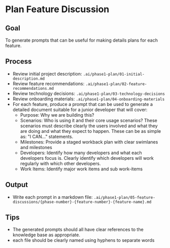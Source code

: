 # Plan Feature Discussion

## Goal

To generate prompts that can be useful for making details plans for each feature.

## Process
- Review initial project description: `.ai/phase1-plan/01-initial-description.md`
- Review feature recommendations: `.ai/phase1-plan/02-feature-recommendations.md`
- Review technology decisions: `.ai/phase1-plan/03-technology-decisions`
- Review onboarding materials: `.ai/phase1-plan/04-onboarding-materials`
- For each feature, produce a prompt that can be used to generate a detailed document suitable for a junior developer that will cover:
    - Purpose: Why we are building this?
    - Scenarios: Who is using it and their core usage scenarios? These scenarios must describe clearly the users involved and what they are doing and what they expect to happen. These can be as simple as: "I CAN..." statements.
    - Milestones: Provide a staged workback plan with clear swimlanes and milestones
    - Developers: Identify how many developers and what each developers focus is. Clearly identify which developers will work regularly with which other developers.
    - Work Items: Identify major work items and sub work-items

## Output
- Write each prompt in a markdown file: `.ai/phase1-plan/05-feature-discussions/{phase-number}-{feature-number}-{feature-name}.md`

## Tips
- The generated prompts should all have clear references to the knowledge base as appropriate.
- each file should be clearly named using hyphens to separate words
